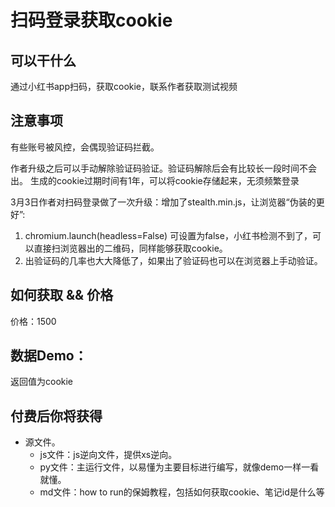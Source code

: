# 扫码登录获取cookie

## 可以干什么
通过小红书app扫码，获取cookie，联系作者获取测试视频

## 注意事项
有些账号被风控，会偶现验证码拦截。

作者升级之后可以手动解除验证码验证。验证码解除后会有比较长一段时间不会出。
生成的cookie过期时间有1年，可以将cookie存储起来，无须频繁登录

3月3日作者对扫码登录做了一次升级：增加了stealth.min.js，让浏览器“伪装的更好”:
1. chromium.launch(headless=False) 可设置为false，小红书检测不到了，可以直接扫浏览器出的二维码，同样能够获取cookie。
2. 出验证码的几率也大大降低了，如果出了验证码也可以在浏览器上手动验证。

## 如何获取 && 价格

价格：1500

## 数据Demo：
返回值为cookie


## 付费后你将获得
  - 源文件。
    - js文件：js逆向文件，提供xs逆向。
    - py文件：主运行文件，以易懂为主要目标进行编写，就像demo一样一看就懂。
    - md文件：how to run的保姆教程，包括如何获取cookie、笔记id是什么等

